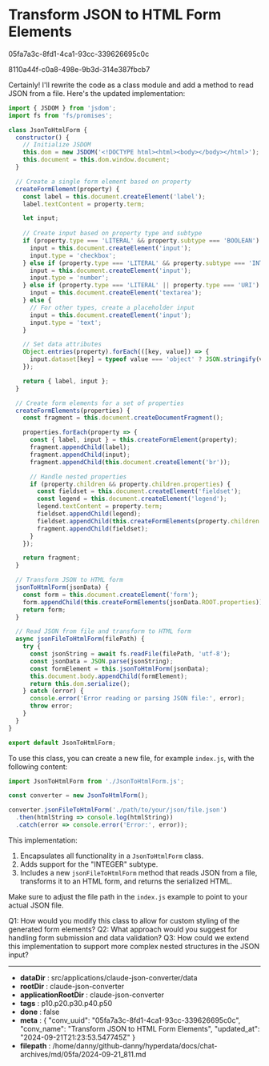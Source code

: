 # Transform JSON to HTML Form Elements

05fa7a3c-8fd1-4ca1-93cc-339626695c0c

8110a44f-c0a8-498e-9b3d-314e387fbcb7

 Certainly! I'll rewrite the code as a class module and add a method to read JSON from a file. Here's the updated implementation:

```javascript
import { JSDOM } from 'jsdom';
import fs from 'fs/promises';

class JsonToHtmlForm {
  constructor() {
    // Initialize JSDOM
    this.dom = new JSDOM('<!DOCTYPE html><html><body></body></html>');
    this.document = this.dom.window.document;
  }

  // Create a single form element based on property
  createFormElement(property) {
    const label = this.document.createElement('label');
    label.textContent = property.term;

    let input;
    
    // Create input based on property type and subtype
    if (property.type === 'LITERAL' && property.subtype === 'BOOLEAN') {
      input = this.document.createElement('input');
      input.type = 'checkbox';
    } else if (property.type === 'LITERAL' && property.subtype === 'INTEGER') {
      input = this.document.createElement('input');
      input.type = 'number';
    } else if (property.type === 'LITERAL' || property.type === 'URI') {
      input = this.document.createElement('textarea');
    } else {
      // For other types, create a placeholder input
      input = this.document.createElement('input');
      input.type = 'text';
    }

    // Set data attributes
    Object.entries(property).forEach(([key, value]) => {
      input.dataset[key] = typeof value === 'object' ? JSON.stringify(value) : value;
    });

    return { label, input };
  }

  // Create form elements for a set of properties
  createFormElements(properties) {
    const fragment = this.document.createDocumentFragment();

    properties.forEach(property => {
      const { label, input } = this.createFormElement(property);
      fragment.appendChild(label);
      fragment.appendChild(input);
      fragment.appendChild(this.document.createElement('br'));

      // Handle nested properties
      if (property.children && property.children.properties) {
        const fieldset = this.document.createElement('fieldset');
        const legend = this.document.createElement('legend');
        legend.textContent = property.term;
        fieldset.appendChild(legend);
        fieldset.appendChild(this.createFormElements(property.children.properties));
        fragment.appendChild(fieldset);
      }
    });

    return fragment;
  }

  // Transform JSON to HTML form
  jsonToHtmlForm(jsonData) {
    const form = this.document.createElement('form');
    form.appendChild(this.createFormElements(jsonData.ROOT.properties));
    return form;
  }

  // Read JSON from file and transform to HTML form
  async jsonFileToHtmlForm(filePath) {
    try {
      const jsonString = await fs.readFile(filePath, 'utf-8');
      const jsonData = JSON.parse(jsonString);
      const formElement = this.jsonToHtmlForm(jsonData);
      this.document.body.appendChild(formElement);
      return this.dom.serialize();
    } catch (error) {
      console.error('Error reading or parsing JSON file:', error);
      throw error;
    }
  }
}

export default JsonToHtmlForm;
```

To use this class, you can create a new file, for example `index.js`, with the following content:

```javascript
import JsonToHtmlForm from './JsonToHtmlForm.js';

const converter = new JsonToHtmlForm();

converter.jsonFileToHtmlForm('./path/to/your/json/file.json')
  .then(htmlString => console.log(htmlString))
  .catch(error => console.error('Error:', error));
```

This implementation:
1. Encapsulates all functionality in a `JsonToHtmlForm` class.
2. Adds support for the "INTEGER" subtype.
3. Includes a new `jsonFileToHtmlForm` method that reads JSON from a file, transforms it to an HTML form, and returns the serialized HTML.

Make sure to adjust the file path in the `index.js` example to point to your actual JSON file.

Q1: How would you modify this class to allow for custom styling of the generated form elements?
Q2: What approach would you suggest for handling form submission and data validation?
Q3: How could we extend this implementation to support more complex nested structures in the JSON input?

---

* **dataDir** : src/applications/claude-json-converter/data
* **rootDir** : claude-json-converter
* **applicationRootDir** : claude-json-converter
* **tags** : p10.p20.p30.p40.p50
* **done** : false
* **meta** : {
  "conv_uuid": "05fa7a3c-8fd1-4ca1-93cc-339626695c0c",
  "conv_name": "Transform JSON to HTML Form Elements",
  "updated_at": "2024-09-21T21:23:53.547745Z"
}
* **filepath** : /home/danny/github-danny/hyperdata/docs/chat-archives/md/05fa/2024-09-21_811.md